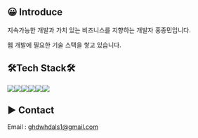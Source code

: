 
## 😀 Introduce

지속가능한 개발과 가치 있는 비즈니스를 지향하는 개발자 홍종민입니다.

웹 개발에 필요한 기술 스택을 쌓고 있습니다.

## 🛠️Tech Stack🛠️

<img src="https://img.shields.io/badge/PHP-777BB4?style=flat-square&logo=PHP&logoColor=white](https://img.shields.io/badge/PHP-777BB4?style=flat-square&logo=PHP&logoColor=white"><img src="https://img.shields.io/badge/JavaScript-F7DF1E?style=flat-square&logo=JavaScript&logoColor=black](https://img.shields.io/badge/JavaScript-F7DF1E?style=flat-square&logo=JavaScript&logoColor=black"><img src="https://img.shields.io/badge/HTML5-E34F26?style=flat-square&logo=HTML5&logoColor=white](https://img.shields.io/badge/HTML5-E34F26?style=flat-square&logo=HTML5&logoColor=white"><img src="https://img.shields.io/badge/CSS3-1572B6?style=flat-square&logo=CSS3&logoColor=white](https://img.shields.io/badge/CSS3-1572B6?style=flat-square&logo=CSS3&logoColor=white"><img src="https://img.shields.io/badge/MySQL-4479A1?style=flat-square&logo=MySQL&logoColor=white](https://img.shields.io/badge/MySQL-4479A1?style=flat-square&logo=MySQL&logoColor=white"><img src="https://img.shields.io/badge/Linux-FCC624?style=flat-square&logo=Linux&logoColor=black](https://img.shields.io/badge/Linux-FCC624?style=flat-square&logo=Linux&logoColor=black">

## ▶️ Contact

Email : [ghdwhdals1@gmail.com](mailto:ghdwhdals1@gmail.com)

<!--
**hjm1593/hjm1593** is a ✨ _special_ ✨ repository because its `README.md` (this file) appears on your GitHub profile.

Here are some ideas to get you started:

- 🔭 I’m currently working on ...
- 🌱 I’m currently learning ...
- 👯 I’m looking to collaborate on ...
- 🤔 I’m looking for help with ...
- 💬 Ask me about ...
- 📫 How to reach me: ...
- 😄 Pronouns: ...
- ⚡ Fun fact: ...
-->

